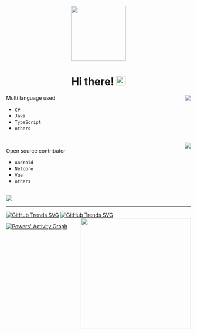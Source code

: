 <!-- ### Hi there 👋 -->

<div align="center">
   <!-- <img style="height:150px;background-repeat: no-repeat;" src="https://file.qqtouxiang.com/pic/gx/2019-07-22/6435514f32c494b81bc84d716e37a9c0.gif" /> -->
   <img style="height:150px;background-repeat: no-repeat;" src="https://gss0.baidu.com/-vo3dSag_xI4khGko9WTAnF6hhy/zhidao/pic/item/f9198618367adab4ff1c79ab89d4b31c8601e40e.jpg" />
</div>

<!--
**DonPangPang/DonPangPang** is a ✨ _special_ ✨ repository because its `README.md` (this file) appears on your GitHub profile.
-->

<div>
   <h1 align="center">Hi there! 
   <img src="https://media.giphy.com/media/hvRJCLFzcasrR4ia7z/giphy.gif" width="25px">
   </h1>
</div>

<img align="right" src="https://github-readme-stats.vercel.app/api/top-langs/?username=donpangpang&layout=compact" />

Multi language used

- `C#`
- `Java`
- `TypeScript`
- `others`

<br/>

<img align="right" src="https://github-readme-stats.vercel.app/api?username=donpangpang&count_private=true&show_icons=true&hide_title=true" />

Open source contributor

- `Android`
- `Netcore`
- `Vue`
- `others`

<br/>

<img align="center" src="https://github-profile-trophy.vercel.app/?username=donpangpang&theme=flat&no-frame=true&margin-w=30" />

---

[![GitHub Trends SVG](https://api.githubtrends.io/user/svg/DonPangPang/langs?time_range=one_year&loc_metric=changed&theme=classic)](https://github.com/DonPangPang)
[![GitHub Trends SVG](https://api.githubtrends.io/user/svg/DonPangPang/repos?time_range=one_year&include_private=True&loc_metric=changed&theme=classic)](https://github.com/DonPangPang)
<img align="right" width="300px" src="https://github.com/Adam-pw/Adam-pw/blob/main/animation_500_kxa883sd.gif" />

[![Powers' Activity Graph](https://activity-graph.herokuapp.com/graph?username=donpangpang&custom_title=Powers's%20Contribution%20Graph&theme=gruvbox&bg_color=282828&hide_border=false&line=d1a01f&point=c58545)](https://github.com/DonPangPang)
